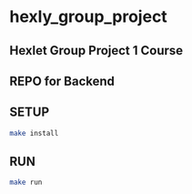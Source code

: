 # hexly_group_project
## Hexlet Group Project 1 Course
## REPO for Backend
## SETUP 
```bash
make install
```
## RUN
```bash
make run
```
